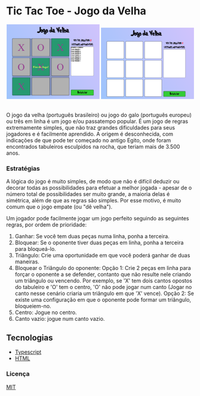 # Tic Tac Toe - Jogo da Velha

<div align="center">
    <img src="https://github.com/FlavioVissoto/TicTacToe/blob/master/src/assets/img/screenshot_01.png" alt="Tela Jogo da Velha" width="49.5%" />
    <img src="https://github.com/FlavioVissoto/TicTacToe/blob/master/src/assets/img/screenshot_02.png" alt="Tela Jogo da Velha" width="49.5%" />
</div>
</br>

O jogo da velha (português brasileiro) ou jogo do galo (português europeu) ou três em linha é um jogo e/ou passatempo popular. É um jogo de regras extremamente simples, que não traz grandes dificuldades para seus jogadores e é facilmente aprendido. A origem é desconhecida, com indicações de que pode ter começado no antigo Egito, onde foram encontrados tabuleiros esculpidos na rocha, que teriam mais de 3.500 anos.

### Estratégias

A lógica do jogo é muito simples, de modo que não é difícil deduzir ou decorar todas as possibilidades para efetuar a melhor jogada - apesar de o número total de possibilidades ser muito grande, a maioria delas é simétrica, além de que as regras são simples. Por esse motivo, é muito comum que o jogo empate (ou "dê velha").

Um jogador pode facilmente jogar um jogo perfeito seguindo as seguintes regras, por ordem de prioridade:

1. Ganhar: Se você tem duas peças numa linha, ponha a terceira.
2. Bloquear: Se o oponente tiver duas peças em linha, ponha a terceira para bloqueá-lo.
3. Triângulo: Crie uma oportunidade em que você poderá ganhar de duas maneiras.
4. Bloquear o Triângulo do oponente:
   Opção 1: Crie 2 peças em linha para forçar o oponente a se defender, contanto que não resulte nele criando um triângulo ou vencendo. Por exemplo, se 'X' tem dois cantos opostos do tabuleiro e 'O' tem o centro, 'O' não pode jogar num canto (Jogar no canto nesse cenário criaria um triângulo em que 'X' vence).
   Opção 2: Se existe uma configuração em que o oponente pode formar um triângulo, bloqueiem-no.
5. Centro: Jogue no centro.
6. Canto vazio: jogue num canto vazio.

## Tecnologias

- [Typescript](https://www.typescriptlang.org/)
- [HTML](https://developer.mozilla.org/pt-BR/docs/Web/HTML)

### Licença

[MIT](https://choosealicense.com/licenses/mit/)
